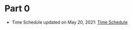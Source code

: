 # Part 0

* Time Schedule updated on May 20, 2021: [Time Schedule](https://github.com/corunsol/dsp2105/blob/2d1b5cc84ebc2285d4ff43220b9e10262f13d3c6/Part%200/Time%20Schedule%20Updated.pdf)
